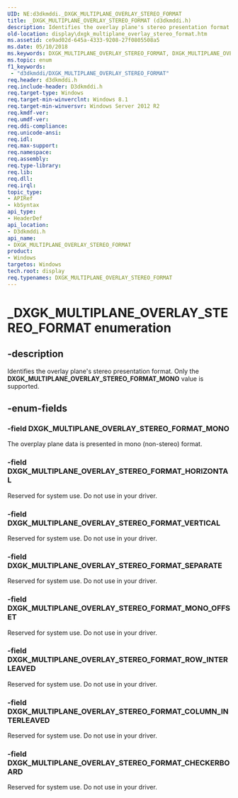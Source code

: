 ```yaml
---
UID: NE:d3dkmddi._DXGK_MULTIPLANE_OVERLAY_STEREO_FORMAT
title: _DXGK_MULTIPLANE_OVERLAY_STEREO_FORMAT (d3dkmddi.h)
description: Identifies the overlay plane's stereo presentation format. Only the DXGK_MULTIPLANE_OVERLAY_STEREO_FORMAT_MONO value is supported.
old-location: display\dxgk_multiplane_overlay_stereo_format.htm
ms.assetid: ce9ad02d-645a-4333-9208-27f0805508a5
ms.date: 05/10/2018
ms.keywords: DXGK_MULTIPLANE_OVERLAY_STEREO_FORMAT, DXGK_MULTIPLANE_OVERLAY_STEREO_FORMAT enumeration [Display Devices], DXGK_MULTIPLANE_OVERLAY_STEREO_FORMAT_CHECKERBOARD, DXGK_MULTIPLANE_OVERLAY_STEREO_FORMAT_COLUMN_INTERLEAVED, DXGK_MULTIPLANE_OVERLAY_STEREO_FORMAT_HORIZONTAL, DXGK_MULTIPLANE_OVERLAY_STEREO_FORMAT_MONO, DXGK_MULTIPLANE_OVERLAY_STEREO_FORMAT_MONO_OFFSET, DXGK_MULTIPLANE_OVERLAY_STEREO_FORMAT_ROW_INTERLEAVED, DXGK_MULTIPLANE_OVERLAY_STEREO_FORMAT_SEPARATE, DXGK_MULTIPLANE_OVERLAY_STEREO_FORMAT_VERTICAL, _DXGK_MULTIPLANE_OVERLAY_STEREO_FORMAT, d3dkmddi/DXGK_MULTIPLANE_OVERLAY_STEREO_FORMAT, d3dkmddi/DXGK_MULTIPLANE_OVERLAY_STEREO_FORMAT_CHECKERBOARD, d3dkmddi/DXGK_MULTIPLANE_OVERLAY_STEREO_FORMAT_COLUMN_INTERLEAVED, d3dkmddi/DXGK_MULTIPLANE_OVERLAY_STEREO_FORMAT_HORIZONTAL, d3dkmddi/DXGK_MULTIPLANE_OVERLAY_STEREO_FORMAT_MONO, d3dkmddi/DXGK_MULTIPLANE_OVERLAY_STEREO_FORMAT_MONO_OFFSET, d3dkmddi/DXGK_MULTIPLANE_OVERLAY_STEREO_FORMAT_ROW_INTERLEAVED, d3dkmddi/DXGK_MULTIPLANE_OVERLAY_STEREO_FORMAT_SEPARATE, d3dkmddi/DXGK_MULTIPLANE_OVERLAY_STEREO_FORMAT_VERTICAL, display.dxgk_multiplane_overlay_stereo_format
ms.topic: enum
f1_keywords:
 - "d3dkmddi/DXGK_MULTIPLANE_OVERLAY_STEREO_FORMAT"
req.header: d3dkmddi.h
req.include-header: D3dkmddi.h
req.target-type: Windows
req.target-min-winverclnt: Windows 8.1
req.target-min-winversvr: Windows Server 2012 R2
req.kmdf-ver: 
req.umdf-ver: 
req.ddi-compliance: 
req.unicode-ansi: 
req.idl: 
req.max-support: 
req.namespace: 
req.assembly: 
req.type-library: 
req.lib: 
req.dll: 
req.irql: 
topic_type:
- APIRef
- kbSyntax
api_type:
- HeaderDef
api_location:
- D3dkmddi.h
api_name:
- DXGK_MULTIPLANE_OVERLAY_STEREO_FORMAT
product:
- Windows
targetos: Windows
tech.root: display
req.typenames: DXGK_MULTIPLANE_OVERLAY_STEREO_FORMAT
---
```


# _DXGK_MULTIPLANE_OVERLAY_STEREO_FORMAT enumeration


## -description


Identifies the overlay plane's stereo presentation format. Only the <b>DXGK_MULTIPLANE_OVERLAY_STEREO_FORMAT_MONO</b> value is supported.


## -enum-fields




### -field DXGK_MULTIPLANE_OVERLAY_STEREO_FORMAT_MONO

The overplay plane data is presented in mono (non-stereo) format.


### -field DXGK_MULTIPLANE_OVERLAY_STEREO_FORMAT_HORIZONTAL

Reserved for system use. Do not use in your driver.


### -field DXGK_MULTIPLANE_OVERLAY_STEREO_FORMAT_VERTICAL

Reserved for system use. Do not use in your driver.


### -field DXGK_MULTIPLANE_OVERLAY_STEREO_FORMAT_SEPARATE

Reserved for system use. Do not use in your driver.


### -field DXGK_MULTIPLANE_OVERLAY_STEREO_FORMAT_MONO_OFFSET

Reserved for system use. Do not use in your driver.


### -field DXGK_MULTIPLANE_OVERLAY_STEREO_FORMAT_ROW_INTERLEAVED

Reserved for system use. Do not use in your driver.


### -field DXGK_MULTIPLANE_OVERLAY_STEREO_FORMAT_COLUMN_INTERLEAVED

Reserved for system use. Do not use in your driver.


### -field DXGK_MULTIPLANE_OVERLAY_STEREO_FORMAT_CHECKERBOARD

Reserved for system use. Do not use in your driver.

